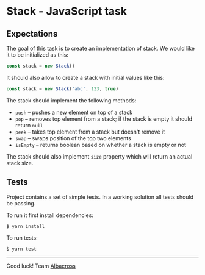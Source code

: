 # Stack - JavaScript task

## Expectations

The goal of this task is to create an implementation of stack. We would like it to be initialized as this:

```js
const stack = new Stack()
```

It should also allow to create a stack with initial values like this:

```js
const stack = new Stack('abc', 123, true)
```

The stack should implement the following methods:

* `push` – pushes a new element on top of a stack
* `pop` – removes top element from a stack; if the stack is empty it should return `null`
* `peek` – takes top element from a stack but doesn't remove it
* `swap` – swaps position of the top two elements
* `isEmpty` – returns boolean based on whether a stack is empty or not

The stack should also implement `size` property which will return an actual stack size.

## Tests

Project contains a set of simple tests. In a working solution all tests should be passing.

To run it first install dependencies:

```shell
$ yarn install
```

To run tests:
```shell
$ yarn test
```

***
Good luck! Team [Albacross](https://albacross.com)
